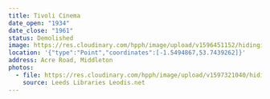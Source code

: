 ```yaml
---
title: Tivoli Cinema
date_open: "1934"
date_close: "1961"
status: Demolished
image: https://res.cloudinary.com/hpph/image/upload/v1596451152/hidinginplainsight/tivoli.svg
location: '{"type":"Point","coordinates":[-1.5494867,53.7439262]}'
address: Acre Road, Middleton
photos:
  - file: https://res.cloudinary.com/hpph/image/upload/v1597321040/hidinginplainsight/Tivoli_Cinema_Leeds_Libraries_2002820_21601504.jpg
    source: Leeds Libraries Leodis.net
---
```

